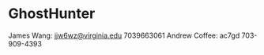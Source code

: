 GhostHunter
===========
James Wang: jjw6wz@virginia.edu 7039663061
Andrew Coffee: ac7gd 703-909-4393
